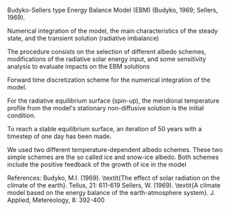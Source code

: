 Budyko-Sellers type Energy Balance Model (EBM) (Budyko, 1969; Sellers, 1969).

Numerical integration of the model, the main characteristics of the steady state, and the transient solution (radiative imbalance) 

The procedure consists on the selection of different albedo schemes, modifications of the radiative solar energy input, and some sensitivity analysis to evaluate impacts on the EBM solutions

Forward time discretization scheme for the numerical integration of the model. 

For the radiative equilibrium surface (spin-up), the meridional temperature profile from the model's stationary non-diffusive solution is the initial condition.

To reach a stable equilibrium surface, an iteration of 50 years with a timestep of one day has been made.

We used two different temperature-dependent albedo schemes. These two simple schemes are the so called ice and snow-ice albedo. Both schemes include the positive feedback of the growth of ice in the model


References: 
Budyko, M.I. (1969). \textit{The effect of solar radiation on the climate of the earth}. Tellus, 21: 611-619
Sellers, W. (1969).  \textit{A climate model based on the energy balance of the earth-atmosphere system}. J. Applied, Metereology, 8: 392-400
